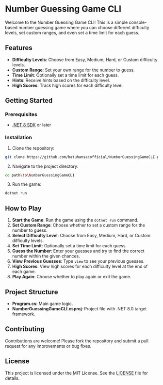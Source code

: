 # Number Guessing Game CLI

Welcome to the Number Guessing Game CLI! This is a simple console-based number guessing game where you can choose different difficulty levels, set custom ranges, and even set a time limit for each guess.

## Features

- **Difficulty Levels**: Choose from Easy, Medium, Hard, or Custom difficulty levels.
- **Custom Range**: Set your own range for the number to guess.
- **Time Limit**: Optionally set a time limit for each guess.
- **Hints**: Receive hints based on the difficulty level.
- **High Scores**: Track high scores for each difficulty level.

## Getting Started

### Prerequisites

- [.NET 8 SDK](https://dotnet.microsoft.com/download/dotnet/8.0) or later

### Installation

1. Clone the repository:
```bash
git clone https://github.com/batuhansacofficial/NumberGuessingGameCLI.git
```

2. Navigate to the project directory:
```bash
cd path\to\NumberGuessingGameCLI
```

3. Run the game:
```bash
dotnet run
```

## How to Play

1. **Start the Game**: Run the game using the `dotnet run` command.
2. **Set Custom Range**: Choose whether to set a custom range for the number to guess.
3. **Select Difficulty Level**: Choose from Easy, Medium, Hard, or Custom difficulty levels.
4. **Set Time Limit**: Optionally set a time limit for each guess.
5. **Guess the Number**: Enter your guesses and try to find the correct number within the given chances.
6. **View Previous Guesses**: Type `view` to see your previous guesses.
7. **High Scores**: View high scores for each difficulty level at the end of each game.
8. **Play Again**: Choose whether to play again or exit the game.

## Project Structure

- **Program.cs**: Main game logic.
- **NumberGuessingGameCLI.csproj**: Project file with .NET 8.0 target framework.

## Contributing

Contributions are welcome! Please fork the repository and submit a pull request for any improvements or bug fixes.

## License

This project is licensed under the MIT License. See the [LICENSE](https://github.com/batuhansacofficial/NumberGuessingGameCLI?tab=MIT-1-ov-file) file for details.
